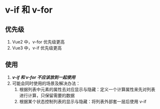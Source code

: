 # v-if 和 v-for

## 优先级

1. Vue2 中，v-for 优先级更高
2. Vue3 中，v-if 优先级更高

## 使用

1. ***v-if 和 v-for 不应该放到一起使用***
2. 可能会同时使用的场景及解决办法：
   1. 根据列表中元素的属性去对应显示与隐藏：定义一个计算属性来先对列表进行计算，只保留需要的数据
   2. 根据某个状态控制列表的显示与隐藏：将列表外部套一层后使用 v-if